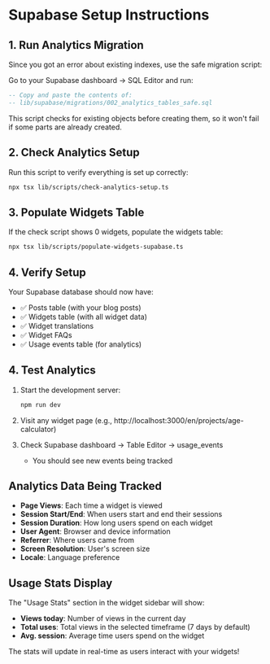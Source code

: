 # Supabase Setup Instructions

## 1. Run Analytics Migration

Since you got an error about existing indexes, use the safe migration script:

Go to your Supabase dashboard → SQL Editor and run:

```sql
-- Copy and paste the contents of:
-- lib/supabase/migrations/002_analytics_tables_safe.sql
```

This script checks for existing objects before creating them, so it won't fail if some parts are already created.

## 2. Check Analytics Setup

Run this script to verify everything is set up correctly:

```bash
npx tsx lib/scripts/check-analytics-setup.ts
```

## 3. Populate Widgets Table

If the check script shows 0 widgets, populate the widgets table:

```bash
npx tsx lib/scripts/populate-widgets-supabase.ts
```

## 4. Verify Setup

Your Supabase database should now have:
- ✅ Posts table (with your blog posts)
- ✅ Widgets table (with all widget data)
- ✅ Widget translations
- ✅ Widget FAQs
- ✅ Usage events table (for analytics)

## 4. Test Analytics

1. Start the development server:
   ```bash
   npm run dev
   ```

2. Visit any widget page (e.g., http://localhost:3000/en/projects/age-calculator)

3. Check Supabase dashboard → Table Editor → usage_events
   - You should see new events being tracked

## Analytics Data Being Tracked

- **Page Views**: Each time a widget is viewed
- **Session Start/End**: When users start and end their sessions
- **Session Duration**: How long users spend on each widget
- **User Agent**: Browser and device information
- **Referrer**: Where users came from
- **Screen Resolution**: User's screen size
- **Locale**: Language preference

## Usage Stats Display

The "Usage Stats" section in the widget sidebar will show:
- **Views today**: Number of views in the current day
- **Total uses**: Total views in the selected timeframe (7 days by default)
- **Avg. session**: Average time users spend on the widget

The stats will update in real-time as users interact with your widgets!